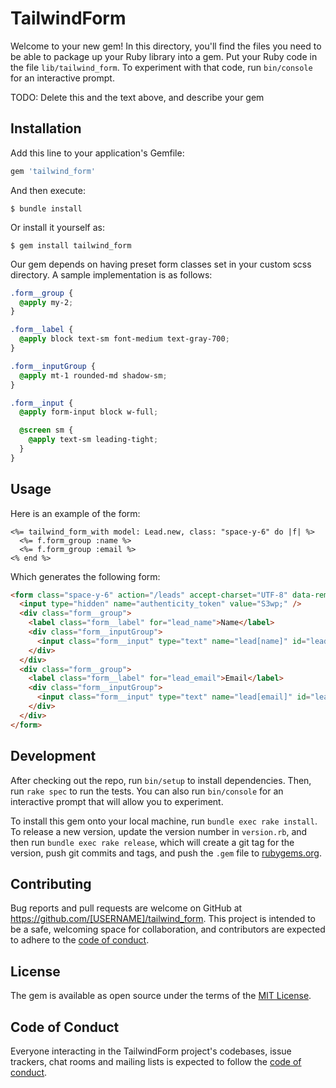 # TailwindForm

Welcome to your new gem! In this directory, you'll find the files you need to be able to package up your Ruby library into a gem. Put your Ruby code in the file `lib/tailwind_form`. To experiment with that code, run `bin/console` for an interactive prompt.

TODO: Delete this and the text above, and describe your gem

## Installation

Add this line to your application's Gemfile:

```ruby
gem 'tailwind_form'
```

And then execute:

    $ bundle install

Or install it yourself as:

    $ gem install tailwind_form

Our gem depends on having preset form classes set in your custom scss directory.
A sample implementation is as follows:

```scss
.form__group {
  @apply my-2;
}

.form__label {
  @apply block text-sm font-medium text-gray-700;
}

.form__inputGroup {
  @apply mt-1 rounded-md shadow-sm;
}

.form__input {
  @apply form-input block w-full;

  @screen sm {
    @apply text-sm leading-tight;
  }
}
```

## Usage

Here is an example of the form:

```erb
<%= tailwind_form_with model: Lead.new, class: "space-y-6" do |f| %>
  <%= f.form_group :name %>
  <%= f.form_group :email %>
<% end %>
```

Which generates the following form:

```html
<form class="space-y-6" action="/leads" accept-charset="UTF-8" data-remote="true" method="post">
  <input type="hidden" name="authenticity_token" value="S3wp;" />
  <div class="form__group">
    <label class="form__label" for="lead_name">Name</label>
    <div class="form__inputGroup">
      <input class="form__input" type="text" name="lead[name]" id="lead_name" />
    </div>
  </div>
  <div class="form__group">
    <label class="form__label" for="lead_email">Email</label>
    <div class="form__inputGroup">
      <input class="form__input" type="text" name="lead[email]" id="lead_email" />
    </div>
  </div>
</form>
```

## Development

After checking out the repo, run `bin/setup` to install dependencies. Then, run `rake spec` to run the tests. You can also run `bin/console` for an interactive prompt that will allow you to experiment.

To install this gem onto your local machine, run `bundle exec rake install`. To release a new version, update the version number in `version.rb`, and then run `bundle exec rake release`, which will create a git tag for the version, push git commits and tags, and push the `.gem` file to [rubygems.org](https://rubygems.org).

## Contributing

Bug reports and pull requests are welcome on GitHub at https://github.com/[USERNAME]/tailwind_form. This project is intended to be a safe, welcoming space for collaboration, and contributors are expected to adhere to the [code of conduct](https://github.com/[USERNAME]/tailwind_form/blob/master/CODE_OF_CONDUCT.md).


## License

The gem is available as open source under the terms of the [MIT License](https://opensource.org/licenses/MIT).

## Code of Conduct

Everyone interacting in the TailwindForm project's codebases, issue trackers, chat rooms and mailing lists is expected to follow the [code of conduct](https://github.com/[USERNAME]/tailwind_form/blob/master/CODE_OF_CONDUCT.md).
